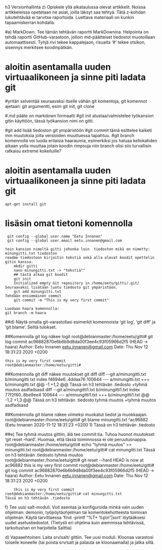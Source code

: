 h3 Versionhallinta
z) Opiskele yllä aikataulussa olevat artikkelit. Noissa artikkeleissa opetetaan ne asiat, joilla läksyt saa tehtyä. Tätä z-kohdan lukutehtävää ei tarvitse raportoida. Luettava materiaali on kunkin tapaamiskerran kohdalla.


#a) MarkDown. Tee tämän tehtävän raportti MarkDownina. Helpointa on tehdä raportti GitHub-varastoon, jolloin md-päätteiset tiedostot muotoillaan automaattisesti. Tyhjä rivi tekee kappalejaon, risuaita ‘#’ tekee otsikon, sisennys merkitsee koodinpätkän.

# aloitin asentamalla uuden virtuaalikoneen ja sinne piti ladata git
#yritän selventää seuraavaksi itselle vähän git komentoja, git komennot ajetaan:
	git argumentti, esim git init, git clone


#.md pääte on markdown formaatti
#git init alustaa/valmistelee työkansion gitin käyttöön, tässä työkansion nimi on gitti.

#git add lisää tiedoston git ympäristöön
#git commit tämä esittelee kaiketi mm muutoksia joita versioiden muuttuessa tapahtuu.
#git branch komennolla voi luoda erilaisia haaraumia, esimerkiksi jos haluaa kellokahden aikaan yolla muuttaa jotain koodin rimpsuja niin branch olisi siis turvallisin ratkaisu extreme kokeiluille?

# aloitin asentamalla uuden virtuaalikoneen ja sinne piti ladata git
	apt-get install git
# lisäsin omat tietoni komennolla 

	 git config --global user.name "Eetu Innanen"
	 git config --global user.email eetu.innanen@gmail.com

	tein kansion nimeltä gitti johonka loin  tiedoston mikä on nimetty: minungitti.txt tiedoston 
	readme tiedostoon kirjoitin tekstiä sekä alla olevat koodit opettelin gitin kanssa.
		mkdir gitti
		nano minungitti.txt -> "tekstiä""
		## tästä alkaa git koodit
		git init
		Initialized empty Git repository in /home/eetu/gitti/.git/
	Seuraavaksi lisätään luotu tiedosto git ympäristöön.
		git add minungitti.txt
	Tehdään ensimmäinen commit
		git commit -m "This is my very first commit"

	Luodaan haara komennolla:
	git branch -m haara







##d) Näytä omalla git-varastollasi esimerkit komennoista ‘git log’, ‘git diff’ ja ‘git blame’. Selitä tulokset.

##Komennolla git log näkee logit
	root@debianmaster:/home/eetu/gitti# git log
	commit ac96882870e6b6b9d8da00f3ee4c93f05966d2f5 (HEAD -> haara)
	Author: Eetu Innanen <eetu.innanen@gmail.com>
	Date:   Thu Nov 12 18:31:23 2020 +0200

	this is my very first commit
	root@debianmaster:/home/eetu/gitti# 

##Komennolla git diff näkee muutokset
git diff
diff --git a/minungitti.txt b/minungitti.txt
index f4694e6..4ddaa76 100644
--- a/minungitti.txt
+++ b/minungitti.txt
@@ -1 +1,2 @@
 Tässä on h3 tehtävän .tiedosto
+tyhmä muutos asdfadsasd
diff --git a/minungitti1.txt b/minungitti1.txt
index 77f2f60..8be9ee4 100644
--- a/minungitti1.txt
+++ b/minungitti1.txt
@@ -1,2 +1,3 @@
 Tässä on h3 tehtävän .tiedosto
 tyhmä muutos
+tyhmä muutos asdfadsasd



##Komennolla git blame näkee viimeksi muokatut tiedot ja muokkaajan.
root@debianmaster:/home/eetu/gitti# git blame minungitti.txt
^ac96882 (Eetu Innanen 2020-11-12 18:31:23 +0200 1) Tässä on h3 tehtävän .tiedosto

















##e) Tee tyhmä muutos gittiin, älä tee commit:tia. Tuhoa huonot muutokset ‘git reset –hard’. Huomaa, että tässä toiminnossa ei ole peruutusnappia.
	root@debianmaster:/home/eetu/gitti# echo "tyhmä muutos" >> minungitti.txt
	root@debianmaster:/home/eetu/gitti# cat minungitti.txt 
	Tässä on h3 tehtävän .tiedosto
	tyhmä muutos
	root@debianmaster:/home/eetu/gitti# git reset --hard
	HEAD is now at ac96882 this is my very first commit
	root@debianmaster:/home/eetu/gitti# git log
	commit ac96882870e6b6b9d8da00f3ee4c93f05966d2f5 (HEAD -> haara)
	Author: Eetu Innanen <eetu.innanen@gmail.com>
	Date:   Thu Nov 12 18:31:23 2020 +0200

	    this is my very first commit
	root@debianmaster:/home/eetu/gitti# cat minungitti.txt 
	Tässä on h3 tehtävän .tiedosto

f) Tee uusi salt-moduli. Voit asentaa ja konfiguroida minkä vain uuden ohjelman: demonin, työpöytäohjelman tai komentokehotteesta toimivan ohjelman. Käytä tarvittaessa ‘find -printf “%T+ %p\n”|sort’ löytääksesi uudet asetustiedostot. (Tietysti eri ohjelma kuin aiemmissa tehtävissä, tarkoitushan on harjoitella Salttia)

d) Vapaaehtoinen: Laita srv/salt/ gittiin. Tee uusi moduli. Kloonaa varastosi toiselle koneelle (tai poista srv/salt ja palauta se kloonaamalla) ja jatka sillä.
